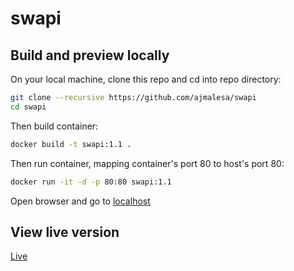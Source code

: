 # swapi

## Build and preview locally

On your local machine, clone this repo and cd into repo directory:

```bash
git clone --recursive https://github.com/ajmalesa/swapi
cd swapi
```

Then build container:

```bash
docker build -t swapi:1.1 .
```

Then run container, mapping container's port 80 to host's port 80: 

```bash
docker run -it -d -p 80:80 swapi:1.1
```

Open browser and go to <a href="http://localhost:80">localhost</a>

## View live version

<a target="_blank" href="https://swapi.ajmalesa.com">Live</a>

